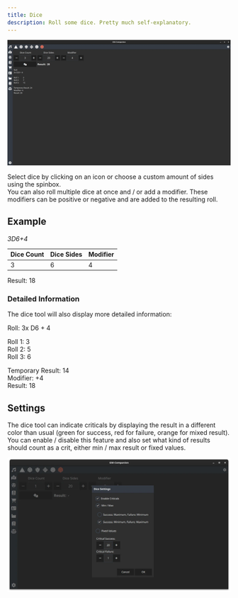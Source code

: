 ```yaml
---
title: Dice
description: Roll some dice. Pretty much self-explanatory.
---
```


![Screenshot of the dice tool](/images/dice-tool-01.webp)

Select dice by clicking on an icon or choose a custom amount of sides using the spinbox.  
You can also roll multiple dice at once and / or add a modifier. These modifiers can be positive or negative and are added to the resulting roll.

## Example
_3D6+4_  

Dice Count | Dice Sides | Modifier
---- | ---- | ------
3 | 6 | 4  

Result: 18  

### Detailed Information

The dice tool will also display more detailed information:

Roll:
3x D6 + 4

Roll 1: 3  
Roll 2: 5  
Roll 3: 6  

Temporary Result: 14  
Modifier: +4  
Result: 18

## Settings

The dice tool can indicate criticals by displaying the result in a different color than usual (green for success, red for failure, orange for mixed result).  
You can enable / disable this feature and also set what kind of results should count as a crit, either min / max result or fixed values.

![Screenshot of dice tool settings](/images/dice-tool-02.webp)
